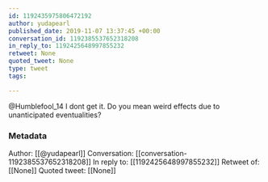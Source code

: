```yaml
---
id: 1192435975806472192
author: yudapearl
published_date: 2019-11-07 13:37:45 +00:00
conversation_id: 1192385537652318208
in_reply_to: 1192425648997855232
retweet: None
quoted_tweet: None
type: tweet
tags:

---
```


@Humblefool_14 I dont get it. Do you mean weird effects due to unanticipated eventualities?

### Metadata

Author: [[@yudapearl]]
Conversation: [[conversation-1192385537652318208]]
In reply to: [[1192425648997855232]]
Retweet of: [[None]]
Quoted tweet: [[None]]
